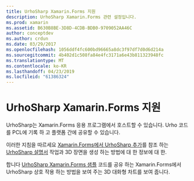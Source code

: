 ```yaml
---
title: UrhoSharp Xamarin.Forms 지원
description: UrhoSharp Xamarin.Forms 관련 설정입니다.
ms.prod: xamarin
ms.assetid: B630B8BE-3D8D-4CDB-BDB0-9709052AA46C
author: conceptdev
ms.author: crdun
ms.date: 03/29/2017
ms.openlocfilehash: 1056ddf4fc600bd96665a8dc3f97df7d0d6d214a
ms.sourcegitcommit: 4b402d1c508fa84e4fc3171a6e43b811323948fc
ms.translationtype: MT
ms.contentlocale: ko-KR
ms.lasthandoff: 04/23/2019
ms.locfileid: "61386324"
---
```

# <a name="urhosharp-xamarinforms-support"></a>UrhoSharp Xamarin.Forms 지원

UrhoSharp는 Xamarin.Forms 응용 프로그램에서 호스트할 수 있습니다. Urho 코드를 PCL에 기록 하 고 플랫폼 간에 공유할 수 있습니다.

이러한 지침을 따르세요 [Xamarin.Forms에서 UrhoSharp 추가](~/xamarin-forms/user-interface/graphics/urhosharp.md)를 참조 하는 [UrhoSharp 설명서](~/graphics-games/urhosharp/using.md) 작업과 3D 장면을 생성 하는 방법에 대 한 정보에 대 한.

합니다 [UrhoSharp Xamarin.Forms 샘플](https://github.com/xamarin/urho-samples/tree/master/FormsSample) 코드를 공유 하는 Xamarin.Forms에서 UrhoSharp 상호 작용 하는 방법을 보여 주는 3D 대화형 차트를 보여 줍니다.

